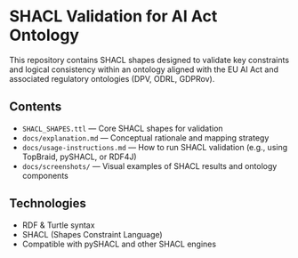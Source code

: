 # SHACL Validation for AI Act Ontology

This repository contains SHACL shapes designed to validate key constraints and logical consistency within an ontology aligned with the EU AI Act and associated regulatory ontologies (DPV, ODRL, GDPRov).

## Contents

- `SHACL_SHAPES.ttl` — Core SHACL shapes for validation
- `docs/explanation.md` — Conceptual rationale and mapping strategy
- `docs/usage-instructions.md` — How to run SHACL validation (e.g., using TopBraid, pySHACL, or RDF4J)
- `docs/screenshots/` — Visual examples of SHACL results and ontology components

## Technologies

- RDF & Turtle syntax
- SHACL (Shapes Constraint Language)
- Compatible with pySHACL and other SHACL engines



